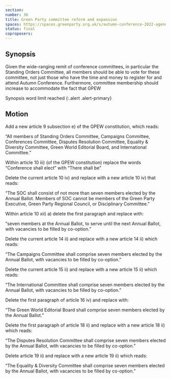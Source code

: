 ```yaml
---
section:
number: 36
title: Green Party committee reform and expansion
spaces: https://spaces.greenparty.org.uk/s/autumn-conference-2022-agenda-forum/?contentId=98143
status: final
coproposers:
---
```

## Synopsis
Given the wide-ranging remit of conference committees, in particular the Standing Orders Committee, all members should be able to vote for these committee, not just those who have the time and money to register for and attend Autumn Conference. Furthermore, committee membership should increase to accommodate the fact that GPEW  

Synopsis word limit reached
{:.alert .alert-primary}

## Motion
Add a new article 9 subsection e) of the GPEW constitution, which reads:

“All members of Standing Orders Committee, Campaigns Committee, Conferences Committee, Disputes Resolution Committee, Equality & Diversity Committee, Green World Editorial Board, and International Committee.”

Within article 10 iii) (of the GPEW constitution) replace the words “Conference shall elect” with “There shall be”

Delete the current article 10 iv) and replace with a new article 10 iv) that reads:

“The SOC shall consist of not more than seven members elected by the Annual Ballot. Members of SOC cannot be members of the Green Party Executive, Green Party Regional Council, or Disciplinary Committee.”

Within article 10 xii) a) delete the first paragraph and replace with:

“seven members at the Annual Ballot, to serve until the next Annual Ballot, with vacancies to be filled by co-option.”

Delete the current article 14 ii) and replace with a new article 14 ii) which reads:

“The Campaigns Committee shall comprise seven members elected by the Annual Ballot, with vacancies to be filled by co-option.”

Delete the current article 15 ii) and replace with a new article 15 ii) which reads:

“The International Committee shall comprise seven members elected by the Annual Ballot, with vacancies to be filled by co-option.”

Delete the first paragraph of article 16 iv) and replace with:

“The Green World Editorial Board shall comprise seven members elected by the Annual Ballot.”

Delete the first paragraph of article 18 ii) and replace with a new article 18 ii) which reads:

“The Disputes Resolution Committee shall comprise seven members elected by the Annual Ballot, with vacancies to be filled by co-option.”

Delete article 19 ii) and replace with a new article 19 ii) which reads:

“The Equality & Diversity Committee shall comprise seven members elected by the Annual Ballot, with vacancies to be filled by co-option.”
